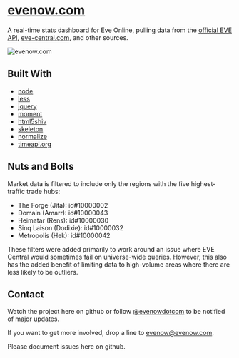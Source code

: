 # [evenow.com](http://www.evenow.com)

A real-time stats dashboard for Eve Online, pulling data from the [official EVE API](http://wiki.eveonline.com/en/wiki/EVE_API_Functions), [eve-central.com](http://dev.eve-central.com/evec-api/start), and other sources.

![evenow.com](http://www.evenow.com/img/screenshot.png)

## Built With

* [node](https://github.com/joyent/node)
* [less](https://github.com/cloudhead/less.js)
* [jquery](https://github.com/jquery/jquery)
* [moment](https://github.com/timrwood/moment/)
* [html5shiv](https://github.com/aFarkas/html5shiv)
* [skeleton](https://github.com/dhgamache/Skeleton)
* [normalize](https://github.com/necolas/normalize.css)
* [timeapi.org](http://www.timeapi.org/)

## Nuts and Bolts

Market data is filtered to include only the regions with the five highest-traffic trade hubs: 

* The Forge (Jita): id#10000002
* Domain (Amarr): id#10000043
* Heimatar (Rens): id#10000030
* Sinq Laison (Dodixie): id#10000032
* Metropolis (Hek): id#10000042

These filters were added primarily to work around an issue where EVE Central would sometimes fail on universe-wide queries. However, this also has the added benefit of limiting data to high-volume areas where there are less likely to be outliers.

## Contact

Watch the project here on github or follow [@evenowdotcom](http://www.twitter.com/evenowdotcom) to be notified of major updates.

If you want to get more involved, drop a line to [evenow@evenow.com](mailto:evenow@evenow.com).

Please document issues here on github.
